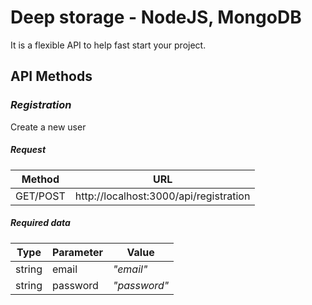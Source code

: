 # Deep storage - NodeJS, MongoDB
It is a flexible API to help fast start your project.

## API Methods



### *Registration*



Create a new user

##### Request
Method | URL
------------ | -------------
GET/POST|http://localhost:3000/api/registration

##### Required data
Type | Parameter | Value
------------ | ------------- | -------------
string | email | *"email"*
string | password | *"password"*

